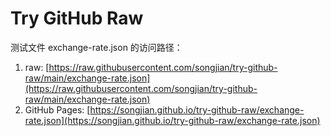 Try GitHub Raw
=======

测试文件 exchange-rate.json 的访问路径：

1. raw: [https://raw.githubusercontent.com/songjian/try-github-raw/main/exchange-rate.json](https://raw.githubusercontent.com/songjian/try-github-raw/main/exchange-rate.json)
2. GitHub Pages: [https://songjian.github.io/try-github-raw/exchange-rate.json](https://songjian.github.io/try-github-raw/exchange-rate.json)

